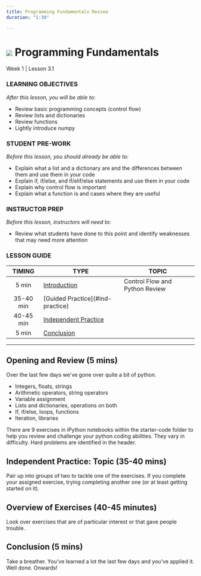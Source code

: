 ```yaml
---
title: Programming Fundamentals Review
duration: "1:30"

---
```


# ![](https://ga-dash.s3.amazonaws.com/production/assets/logo-9f88ae6c9c3871690e33280fcf557f33.png) Programming Fundamentals
Week 1 | Lesson 3.1


### LEARNING OBJECTIVES
*After this lesson, you will be able to:*
- Review basic programming concepts (control flow)
- Review lists and dictionaries
- Review functions
- Lightly introduce numpy

### STUDENT PRE-WORK
*Before this lesson, you should already be able to:*
- Explain what a list and a dictionary are and the differences between them and use them in your code
- Explain if, if/else, and if/elif/else statements and use them in your code
- Explain why control flow is important
- Explain what a function is and cases where they are useful

### INSTRUCTOR PREP
*Before this lesson, instructors will need to:*
- Review what students have done to this point and identify weaknesses that may need more attention


### LESSON GUIDE
| TIMING  | TYPE  | TOPIC  |
|:-:|---|---|
| 5 min  | [Introduction](#introduction)   | Control Flow and Python Review |
| 35-40 min  | [Guided Practice](#ind-practice<a name="opening"></a>)  |  |
| 40-45 min  | [Independent Practice](#exercise-overview)  |  |
| 5 min  | [Conclusion](#conclusion)  |   |

---

<a name="Control Flow and Python Review"></a>
## Opening and Review (5 mins)

Over the last few days we've gone over quite a bit of python.

- Integers, floats, strings
- Arithmetic operators, string operators
- Variable assignment
- Lists and dictionaries, operations on both
- If, if/else, loops, functions
- Iteration, libraries

There are 9 exercises in iPython notebooks within the starter-code folder to help you review and challenge your python coding abilities. They vary in difficulty. Hard problems are identified in the header.

<a name="ind-practice"></a>
## Independent Practice: Topic (35-40 mins)

Pair up into groups of two to tackle one of the exercises. If you complete your assigned exercise, trying completing another one (or at least getting started on it).


<a name="exercise-overview"></a>
## Overview of Exercises (40-45 minutes)

Look over exercises that are of particular interest or that gave people trouble.


<a name="conclusion"></a>
## Conclusion (5 mins)
Take a breather. You've learned a lot the last few days and you've applied it. Well done. Onwards!
